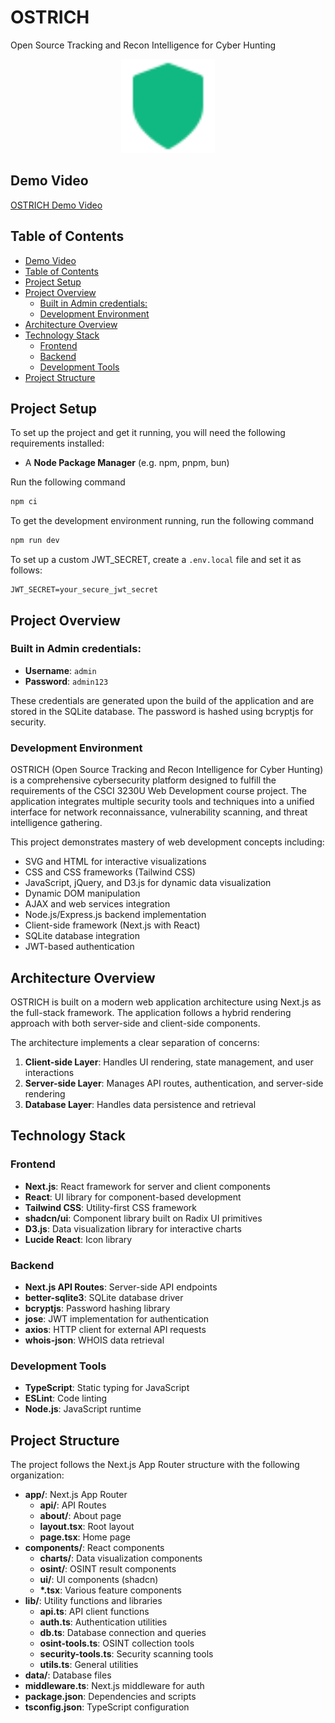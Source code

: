 # OSTRICH
Open Source Tracking and Recon Intelligence for Cyber Hunting
<div align="center">
   <img src="app/icon.svg" alt="OSTRICH Icon" width="150" height="150">
</div>


## Demo Video
[OSTRICH Demo Video](https://drive.google.com/file/d/1Q44rG2tt-xCHtueihPQoP-KC2X5Nwu_i/view?usp=sharing)


## Table of Contents
- [Demo Video](#demo-video)
- [Table of Contents](#table-of-contents)
- [Project Setup](#project-setup)
- [Project Overview](#project-overview)
  - [Built in Admin credentials:](#built-in-admin-credentials)
  - [Development Environment](#development-environment)
- [Architecture Overview](#architecture-overview)
- [Technology Stack](#technology-stack)
  - [Frontend](#frontend)
  - [Backend](#backend)
  - [Development Tools](#development-tools)
- [Project Structure](#project-structure)


## Project Setup
To set up the project and get it running, you will need the following requirements installed:
- A **Node Package Manager** (e.g. npm, pnpm, bun)

Run the following command
```bash
npm ci
```

To get the development environment running, run the following command
```bash
npm run dev
```


To set up a custom JWT_SECRET, create a `.env.local` file and set it as follows:
```env
JWT_SECRET=your_secure_jwt_secret
```

## Project Overview
### Built in Admin credentials:
- **Username**: `admin`
- **Password**: `admin123`
  
These credentials are generated upon the build of the application and are stored in the SQLite database. The password is hashed using bcryptjs for security.

### Development Environment

OSTRICH (Open Source Tracking and Recon Intelligence for Cyber Hunting) is a comprehensive cybersecurity platform designed to fulfill the requirements of the CSCI 3230U Web Development course project. The application integrates multiple security tools and techniques into a unified interface for network reconnaissance, vulnerability scanning, and threat intelligence gathering.

This project demonstrates mastery of web development concepts including:
- SVG and HTML for interactive visualizations
- CSS and CSS frameworks (Tailwind CSS)
- JavaScript, jQuery, and D3.js for dynamic data visualization
- Dynamic DOM manipulation
- AJAX and web services integration
- Node.js/Express.js backend implementation
- Client-side framework (Next.js with React)
- SQLite database integration
- JWT-based authentication

## Architecture Overview

OSTRICH is built on a modern web application architecture using Next.js as the full-stack framework. The application follows a hybrid rendering approach with both server-side and client-side components.

The architecture implements a clear separation of concerns:

1. **Client-side Layer**: Handles UI rendering, state management, and user interactions
2. **Server-side Layer**: Manages API routes, authentication, and server-side rendering
3. **Database Layer**: Handles data persistence and retrieval

## Technology Stack

### Frontend
- **Next.js**: React framework for server and client components
- **React**: UI library for component-based development
- **Tailwind CSS**: Utility-first CSS framework
- **shadcn/ui**: Component library built on Radix UI primitives
- **D3.js**: Data visualization library for interactive charts
- **Lucide React**: Icon library

### Backend
- **Next.js API Routes**: Server-side API endpoints
- **better-sqlite3**: SQLite database driver
- **bcryptjs**: Password hashing library
- **jose**: JWT implementation for authentication
- **axios**: HTTP client for external API requests
- **whois-json**: WHOIS data retrieval

### Development Tools
- **TypeScript**: Static typing for JavaScript
- **ESLint**: Code linting
- **Node.js**: JavaScript runtime

## Project Structure

The project follows the Next.js App Router structure with the following organization:

- **app/**: Next.js App Router
  - **api/**: API Routes
  - **about/**: About page
  - **layout.tsx**: Root layout
  - **page.tsx**: Home page
- **components/**: React components
  - **charts/**: Data visualization components
  - **osint/**: OSINT result components
  - **ui/**: UI components (shadcn)
  - **\*.tsx**: Various feature components
- **lib/**: Utility functions and libraries
  - **api.ts**: API client functions
  - **auth.ts**: Authentication utilities
  - **db.ts**: Database connection and queries
  - **osint-tools.ts**: OSINT collection tools
  - **security-tools.ts**: Security scanning tools
  - **utils.ts**: General utilities
- **data/**: Database files
- **middleware.ts**: Next.js middleware for auth
- **package.json**: Dependencies and scripts
- **tsconfig.json**: TypeScript configuration
